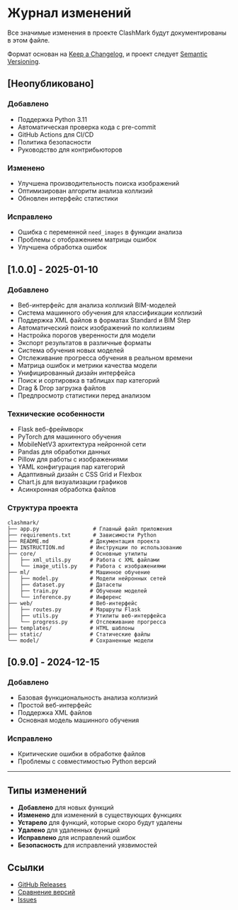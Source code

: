# Журнал изменений

Все значимые изменения в проекте ClashMark будут документированы в этом файле.

Формат основан на [Keep a Changelog](https://keepachangelog.com/ru/1.0.0/),
и проект следует [Semantic Versioning](https://semver.org/lang/ru/).

## [Неопубликовано]

### Добавлено
- Поддержка Python 3.11
- Автоматическая проверка кода с pre-commit
- GitHub Actions для CI/CD
- Политика безопасности
- Руководство для контрибьюторов

### Изменено
- Улучшена производительность поиска изображений
- Оптимизирован алгоритм анализа коллизий
- Обновлен интерфейс статистики

### Исправлено
- Ошибка с переменной `need_images` в функции анализа
- Проблемы с отображением матрицы ошибок
- Улучшена обработка ошибок

## [1.0.0] - 2025-01-10

### Добавлено
- Веб-интерфейс для анализа коллизий BIM-моделей
- Система машинного обучения для классификации коллизий
- Поддержка XML файлов в форматах Standard и BIM Step
- Автоматический поиск изображений по коллизиям
- Настройка порогов уверенности для модели
- Экспорт результатов в различные форматы
- Система обучения новых моделей
- Отслеживание прогресса обучения в реальном времени
- Матрица ошибок и метрики качества модели
- Унифицированный дизайн интерфейса
- Поиск и сортировка в таблицах пар категорий
- Drag & Drop загрузка файлов
- Предпросмотр статистики перед анализом

### Технические особенности
- Flask веб-фреймворк
- PyTorch для машинного обучения
- MobileNetV3 архитектура нейронной сети
- Pandas для обработки данных
- Pillow для работы с изображениями
- YAML конфигурация пар категорий
- Адаптивный дизайн с CSS Grid и Flexbox
- Chart.js для визуализации графиков
- Асинхронная обработка файлов

### Структура проекта
```
clashmark/
├── app.py                 # Главный файл приложения
├── requirements.txt       # Зависимости Python
├── README.md             # Документация проекта
├── INSTRUCTION.md        # Инструкции по использованию
├── core/                 # Основные утилиты
│   ├── xml_utils.py      # Работа с XML файлами
│   └── image_utils.py    # Работа с изображениями
├── ml/                   # Машинное обучение
│   ├── model.py          # Модели нейронных сетей
│   ├── dataset.py        # Датасеты
│   ├── train.py          # Обучение моделей
│   └── inference.py      # Инференс
├── web/                  # Веб-интерфейс
│   ├── routes.py         # Маршруты Flask
│   ├── utils.py          # Утилиты веб-интерфейса
│   └── progress.py       # Отслеживание прогресса
├── templates/            # HTML шаблоны
├── static/               # Статические файлы
└── model/                # Сохраненные модели
```

## [0.9.0] - 2024-12-15

### Добавлено
- Базовая функциональность анализа коллизий
- Простой веб-интерфейс
- Поддержка XML файлов
- Основная модель машинного обучения

### Исправлено
- Критические ошибки в обработке файлов
- Проблемы с совместимостью Python версий

---

## Типы изменений

- **Добавлено** для новых функций
- **Изменено** для изменений в существующих функциях
- **Устарело** для функций, которые скоро будут удалены
- **Удалено** для удаленных функций
- **Исправлено** для исправлений ошибок
- **Безопасность** для исправлений уязвимостей

## Ссылки

- [GitHub Releases](https://github.com/your-username/clashmark/releases)
- [Сравнение версий](https://github.com/your-username/clashmark/compare)
- [Issues](https://github.com/your-username/clashmark/issues) 